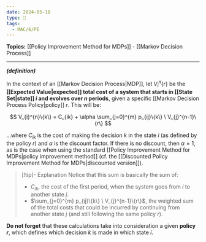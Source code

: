 ```yaml
---
date: 2024-05-18
type: 🧠
tags:
  - MAC/6/PE
---
```


**Topics:** [[Policy Improvement Method for MDPs]] - [[Markov Decision Process]]

---

_**(definition)**_

In the context of an [[Markov Decision Process|MDP]], let $V_{i}^n\{r\}$ be the **[[Expected Value|expected]] total cost of a system that starts in [[State Set|state]] $i$ and evolves over $n$ periods**, given a specific [[Markov Decision Process Policy|policy]] $r$. This will be:

$$
V_{i}^{n}\{k\} = C_{ik} + \alpha \sum_{j=0}^{m} p_{ij}\{k\} \ V_{j}^{n-1}\{r\}
$$

…where $C_{ik}$ is the cost of making the decision $k$ in the state $i$ (as defined by the policy $r$) and $\alpha$ is the discount factor. If there is no discount, then $\alpha = 1$, as is the case when using the standard [[Policy Improvement Method for MDPs|policy improvement method]] (cf. the [[Discounted Policy Improvement Method for MDPs|discounted version]]).

> [!tip]- Explanation
> Notice that this sum is basically the sum of:
> - $C_{ik}$, the cost of the first period, when the system goes from $i$ to another state $j$.
> - $\sum_{j=0}^{m} p_{ij}\{k\} \ V_{j}^{n-1}\{r\}$, the weighted sum of the total costs that could be incurred by continuing from another state $j$ (and still following the same policy $r$).

**Do not forget** that these calculations take into consideration a given **policy $r$**, which defines which decision $k$ is made in which state $i$.
